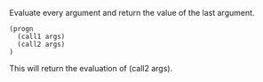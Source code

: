 Evaluate every argument and return the value of the last argument.

```
(progn
  (call1 args)
  (call2 args)
)
```

This will return the evaluation of (call2 args).